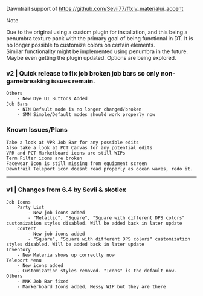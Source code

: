 Dawntrail support of https://github.com/Sevii77/ffxiv_materialui_accent

> [!NOTE]
> Due to the original using a custom plugin for installation, and this being a penumbra texture pack with the primary goal of being functional in DT. 
> It is no longer possible to customize colors on certain elements.  
> Similar functionality might be implemented using penumbra in the future. Maybe even getting the plugin updated. Options are being explored.

### v2 | Quick release to fix job broken job bars so only non-gamebreaking issues remain.
    Others    
        - New Dye UI Buttons Added
    Job Bars
        - NIN Default mode is no longer changed/broken
        - SMN Simple/Default modes should work properly now
### Known Issues/Plans
    Take a look at VPR Job Bar for any possible edits
    Also take a look at PCT Canvas for any potential edits
    VPR and PCT Marketboard icons are still WIPs
    Term Filter icons are broken
    Facewear Icon is still missing from equipment screen
    Dawntrail Teleport icon doesnt read properly as ocean waves, redo it.

-----------------------------------------------------------------

### v1 | Changes from 6.4 by Sevii & skotlex
    Job Icons
        Party List
            - New job icons added
            - "Metallic", "Square", "Square with different DPS colors" customization styles disabled. Will be added back in later update
        Content
            - New job icons added
            - "Square", "Square with different DPS colors" customization styles disabled. Will be added back in later update
    Inventory
        - New Materia shows up correctly now
    Teleport Menu
        - New icons added
        - Customization styles removed. "Icons" is the default now.
    Others
        - MNK Job Bar fixed
        - Markerboard Icons added, Messy WIP but they are there
